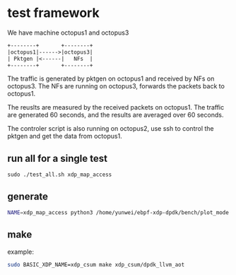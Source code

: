 # test framework

We have machine octopus1 and octopus3

```txt
+--------+       +--------+
|octopus1|------>|octopus3|
| Pktgen |<------|   NFs  |
+--------+       +--------+
```

The traffic is generated by pktgen on octopus1 and received by NFs on octopus3. The NFs are running on octopus3, forwards the packets back to octopus1.

The reuslts are measured by the received packets on octopus1. The traffic are generated 60 seconds, and the results are averaged over 60 seconds.

The controler script is also running on octopus2, use ssh to control the pktgen and get the data from octopus1.

## run all for a single test

```
sudo ./test_all.sh xdp_map_access
```

## generate

```bash
NAME=xdp_map_access python3 /home/yunwei/ebpf-xdp-dpdk/bench/plot_mode.py
```

## make

example:

```sh
sudo BASIC_XDP_NAME=xdp_csum make xdp_csum/dpdk_llvm_aot
```
